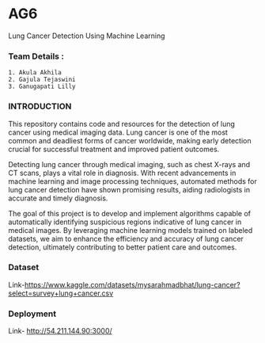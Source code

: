 
# AG6

Lung Cancer Detection Using Machine Learning


### Team Details :
    1. Akula Akhila
    2. Gajula Tejaswini
    3. Ganugapati Lilly

### INTRODUCTION
This repository contains code and resources for the detection of lung cancer using medical imaging data. Lung cancer is one of the most common and deadliest forms of cancer worldwide, making early detection crucial for successful treatment and improved patient outcomes.

Detecting lung cancer through medical imaging, such as chest X-rays and CT scans, plays a vital role in diagnosis. With recent advancements in machine learning and image processing techniques, automated methods for lung cancer detection have shown promising results, aiding radiologists in accurate and timely diagnosis.

The goal of this project is to develop and implement algorithms capable of automatically identifying suspicious regions indicative of lung cancer in medical images. By leveraging machine learning models trained on labeled datasets, we aim to enhance the efficiency and accuracy of lung cancer detection, ultimately contributing to better patient care and outcomes.

### Dataset
Link-https://www.kaggle.com/datasets/mysarahmadbhat/lung-cancer?select=survey+lung+cancer.csv
### Deployment
Link- http://54.211.144.90:3000/
